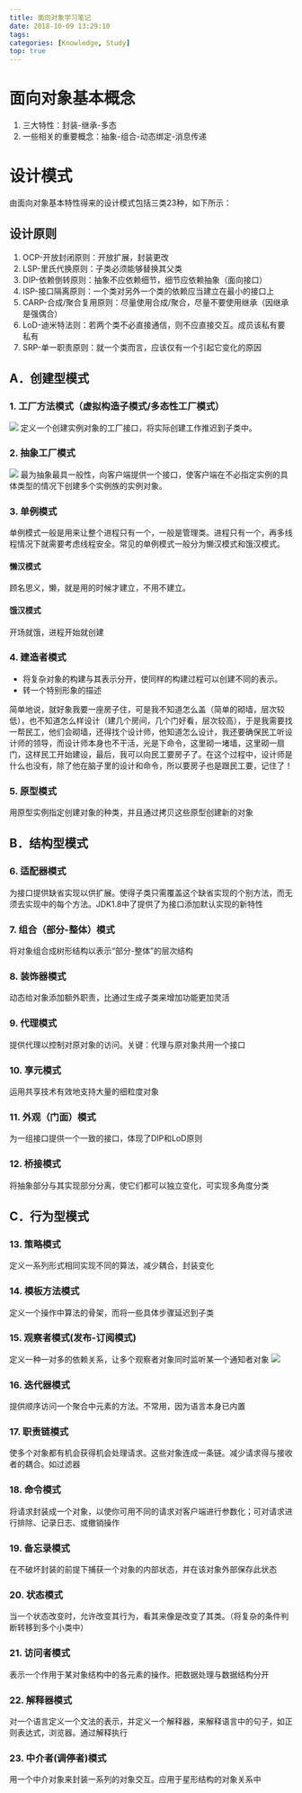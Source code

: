 ```yaml
---
title: 面向对象学习笔记
date: 2018-10-09 13:29:10
tags:
categories: [Knowledge, Study]
top: true
---
```


# 面向对象基本概念

1. 三大特性：封装-继承-多态
1. 一些相关的重要概念：抽象-组合-动态绑定-消息传递

# 设计模式

由面向对象基本特性得来的设计模式包括三类23种，如下所示：

## 设计原则

1. OCP-开放封闭原则：开放扩展，封装更改
2. LSP-里氏代换原则：子类必须能够替换其父类
3. DIP-依赖倒转原则：抽象不应依赖细节，细节应依赖抽象（面向接口）
4. ISP-接口隔离原则：一个类对另外一个类的依赖应当建立在最小的接口上
5. CARP-合成/聚合复用原则：尽量使用合成/聚合，尽量不要使用继承（因继承是强偶合）
6. LoD-迪米特法则：若两个类不必直接通信，则不应直接交互。成员该私有要私有
7. SRP-单一职责原则：就一个类而言，应该仅有一个引起它变化的原因

## A．创建型模式

### 1. 工厂方法模式（虚拟构造子模式/多态性工厂模式）

<img src = "2020-07-18-01.png"/>
定义一个创建实例对象的工厂接口，将实际创建工作推迟到子类中。

### 2. 抽象工厂模式

<img src = "2020-07-19-01.png"/>
最为抽象最具一般性，向客户端提供一个接口，使客户端在不必指定实例的具体类型的情况下创建多个实例族的实例对象。

### <span id="instance">3. 单例模式</span>

单例模式一般是用来让整个进程只有一个，一般是管理类。进程只有一个，再多线程情况下就需要考虑线程安全。常见的单例模式一般分为懒汉模式和饿汉模式。

#### 懒汉模式

顾名思义，懒，就是用的时候才建立，不用不建立。

#### 饿汉模式

开场就饿，进程开始就创建

### 4. 建造者模式

- 将复杂对象的构建与其表示分开，使同样的构建过程可以创建不同的表示。
- 转一个特别形象的描述

简单地说，就好象我要一座房子住，可是我不知道怎么盖（简单的砌墙，层次较低），也不知道怎么样设计（建几个房间，几个门好看，层次较高），于是我需要找一帮民工，他们会砌墙，还得找个设计师，他知道怎么设计，我还要确保民工听设计师的领导，而设计师本身也不干活，光是下命令，这里砌一堵墙，这里砌一扇门，这样民工开始建设，最后，我可以向民工要房子了。在这个过程中，设计师是什么也没有，除了他在脑子里的设计和命令，所以要房子也是跟民工要，记住了！


### 5. 原型模式
用原型实例指定创建对象的种类，并且通过拷贝这些原型创建新的对象

## B．结构型模式

### 6. 适配器模式
为接口提供缺省实现以供扩展。使得子类只需覆盖这个缺省实现的个别方法，而无须去实现中的每个方法。JDK1.8中了提供了为接口添加默认实现的新特性
### 7. 组合（部分-整体）模式
将对象组合成树形结构以表示“部分-整体”的层次结构
### 8. 装饰器模式
动态给对象添加额外职责，比通过生成子类来增加功能更加灵活
### 9. 代理模式
提供代理以控制对原对象的访问。关键：代理与原对象共用一个接口
### 10. 享元模式
运用共享技术有效地支持大量的细粒度对象
### 11. 外观（门面）模式
为一组接口提供一个一致的接口，体现了DIP和LoD原则
### 12. 桥接模式
将抽象部分与其实现部分分离，使它们都可以独立变化，可实现多角度分类

## C．行为型模式

### 13. 策略模式
定义一系列形式相同实现不同的算法，减少耦合，封装变化
### 14. 模板方法模式
定义一个操作中算法的骨架，而将一些具体步骤延迟到子类
### 15. 观察者模式(发布-订阅模式)
定义一种一对多的依赖关系，让多个观察者对象同时监听某一个通知者对象
<img src = "2020-07-12-01.png"/>
### 16. 迭代器模式
提供顺序访问一个聚合中元素的方法。不常用，因为语言本身已内置
### 17. 职责链模式
使多个对象都有机会获得机会处理请求。这些对象连成一条链。减少请求得与接收者的耦合。如过滤器
### 18. 命令模式
将请求封装成一个对象，以使你可用不同的请求对客户端进行参数化；可对请求进行排除、记录日志、或撤销操作
### 19. 备忘录模式
在不破坏封装的前提下捕获一个对象的内部状态，并在该对象外部保存此状态
### 20. 状态模式
当一个状态改变时，允许改变其行为，看其来像是改变了其类。（将复杂的条件判断转移到多个小类中）
### 21. 访问者模式
表示一个作用于某对象结构中的各元素的操作。把数据处理与数据结构分开
### 22. 解释器模式
对一个语言定义一个文法的表示，并定义一个解释器，来解释语言中的句子，如正则表达式，浏览器。通过解释执行
### 23. 中介者(调停者)模式
用一个中介对象来封装一系列的对象交互。应用于星形结构的对象关系中
